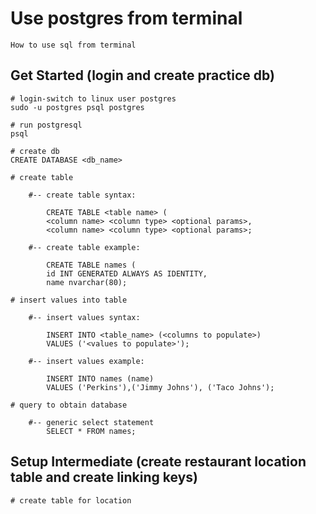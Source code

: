 # Use postgres from terminal

    How to use sql from terminal
    
## Get Started (login and create practice db)

    # login-switch to linux user postgres
    sudo -u postgres psql postgres
    
    # run postgresql
    psql
    
    # create db
    CREATE DATABASE <db_name>
    
    # create table
        
        #-- create table syntax:
        
            CREATE TABLE <table name> (
            <column name> <column type> <optional params>,
            <column name> <column type> <optional params>;
            
        #-- create table example:
        
            CREATE TABLE names (
            id INT GENERATED ALWAYS AS IDENTITY,
            name nvarchar(80);
        
    # insert values into table
    
        #-- insert values syntax:
        
            INSERT INTO <table_name> (<columns to populate>)
            VALUES ('<values to populate>');
            
        #-- insert values example:
            
            INSERT INTO names (name)
            VALUES ('Perkins'),('Jimmy Johns'), ('Taco Johns');
            
    # query to obtain database
    
        #-- generic select statement
            SELECT * FROM names;
            
## Setup Intermediate (create restaurant location table and create linking keys)

    # create table for location